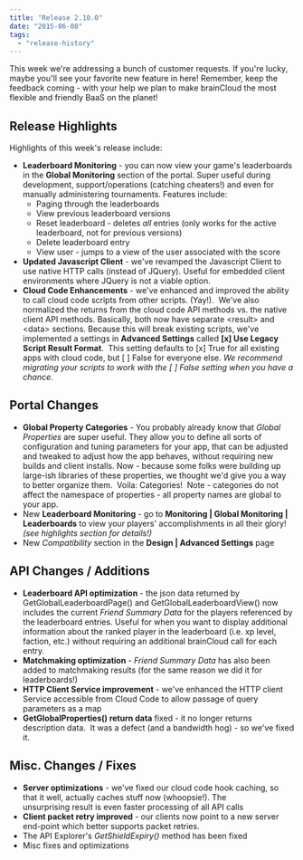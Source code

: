 ```yaml
---
title: "Release 2.10.0"
date: "2015-06-08"
tags: 
  - "release-history"
---
```


This week we're addressing a bunch of customer requests. If you're lucky, maybe you'll see your favorite new feature in here! Remember, keep the feedback coming - with your help we plan to make brainCloud the most flexible and friendly BaaS on the planet!

## Release Highlights

Highlights of this week's release include:

- **Leaderboard Monitoring** - you can now view your game's leaderboards in the **Global Monitoring** section of the portal. Super useful during development, support/operations (catching cheaters!) and even for manually administering tournaments. Features include:
    - Paging through the leaderboards
    - View previous leaderboard versions
    - Reset leaderboard - deletes _all_ entries (only works for the active leaderboard, not for previous versions)
    - Delete leaderboard entry
    - View user - jumps to a view of the user associated with the score
- **Updated Javascript Client** - we've revamped the Javascript Client to use native HTTP calls (instead of JQuery). Useful for embedded client environments where JQuery is not a viable option.
- **Cloud Code Enhancements** - we've enhanced and improved the ability to call cloud code scripts from other scripts. (Yay!).  We've also normalized the returns from the cloud code API methods vs. the native client API methods. Basically, both now have separate <result\> and <data\> sections. Because this will break existing scripts, we've implemented a settings in **Advanced Settings** called **\[x\] Use Legacy Script Result Format**.  This setting defaults to \[x\] True for all existing apps with cloud code, but \[ \] False for everyone else. _We recommend migrating your scripts to work with the \[ \] False setting when you have a chance._

## Portal Changes

- **Global Property Categories** - You probably already know that _Global Properties_ are super useful. They allow you to define all sorts of configuration and tuning parameters for your app, that can be adjusted and tweaked to adjust how the app behaves, without requiring new builds and client installs. Now - because some folks were building up large-ish libraries of these properties, we thought we'd give you a way to better organize them.  Voila: Categories!  Note - categories do not affect the namespace of properties - all property names are global to your app.
- New **Leaderboard Monitoring** - go to **Monitoring | Global Monitoring | Leaderboards** to view your players' accomplishments in all their glory! _(see highlights section for details!)_
- New _Compatibility_ section in the **Design | Advanced Settings** page

## API Changes / Additions

- **Leaderboard API optimization** - the json data returned by GetGlobalLeaderboardPage() and GetGlobalLeaderboardView() now includes the current _Friend Summary Data_ for the players referenced by the leaderboard entries. Useful for when you want to display additional information about the ranked player in the leaderboard (i.e. xp level, faction, etc.) without requiring an additional brainCloud call for each entry.
- **Matchmaking optimization** - _Friend Summary Data_ has also been added to matchmaking results (for the same reason we did it for leaderboards!)
- **HTTP Client Service improvement** - we've enhanced the HTTP client Service accessible from Cloud Code to allow passage of query parameters as a map
- **GetGlobalProperties() return data** fixed - it no longer returns description data.  It was a defect (and a bandwidth hog) - so we've fixed it.

## Misc. Changes / Fixes

- **Server optimizations** - we've fixed our cloud code hook caching, so that it well, actually caches stuff now (whoopsie!). The unsurprising result is even faster processing of all API calls
- **Client packet retry improved** \- our clients now point to a new server end-point which better supports packet retries.
- The API Explorer's _GetShieldExpiry()_ method has been fixed
- Misc fixes and optimizations
